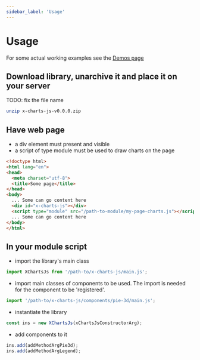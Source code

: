 ```yaml
---
sidebar_label: 'Usage'
---
```


# Usage

For some actual working examples see the [Demos page](/docs/demos)

## Download library, unarchive it and place it on your server

TODO: fix the file name

```bash
unzip x-charts-js-v0.0.0.zip
```

## Have web page

- a div element must present and visible
- a script of type module must be used to draw charts on the page

```html
<!doctype html>
<html lang="en">
<head>
  <meta charset="utf-8">
  <title>Some page</title>
</head>
<body>
  ... Some can go content here
  <div id="x-charts-js"></div>
  <script type="module" src="/path-to-module/my-page-charts.js"></script>
  ... Some can go content here
</body>
</html>
```

## In your module script

- import the library's main class

```js
import XChartsJs from '/path-to/x-charts-js/main.js';
```

- import main classes of components to be used. The import is needed for the
  component to be 'registered'.

```js
import '/path-to/x-charts-js/components/pie-3d/main.js';
```

- instantiate the library

```js
const ins = new XChartsJs(xChartsJsConstructorArg);
```

- add components to it

```js
ins.add(addMethodArgPie3d);
ins.add(addMethodArgLegend);
```
